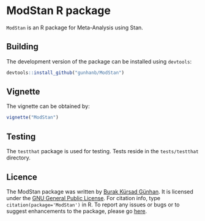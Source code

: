 
<!-- README.md is generated from README.Rmd. Please edit that file -->

# ModStan R package

`ModStan` is an R package for Meta-Analysis using Stan.

## Building


The development version of the package can be installed using
`devtools`:

``` r
devtools::install_github("gunhanb/ModStan")
```

## Vignette

The vignette can be obtained by:

``` r
vignette("ModStan")
```

## Testing

The `testthat` package is used for testing. Tests reside in the
`tests/testthat` directory.

## Licence

The ModStan package was written by [Burak Kürsad
Günhan](http://bkguenhan.rbind.io). It is licensed under the [GNU
General Public
License](http://www.gnu.org/licenses/old-licenses/gpl-2.0.txt). For
citation info, type `citation(package='ModStan')` in R. To report any
issues or bugs or to suggest enhancements to the package, please go
[here](https://github.com/gunhanb/ModStan/issues).
